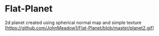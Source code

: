 # Flat-Planet
2d planet created using spherical normal map and simple texture
[https://github.com/JohnMeadow1/Flat-Planet/blob/master/planet2.gif]
